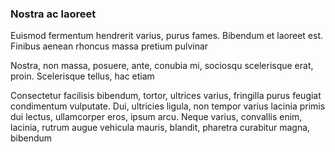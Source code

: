 ### Nostra ac laoreet

Euismod fermentum hendrerit varius, purus fames. Bibendum et laoreet est. Finibus aenean rhoncus massa pretium pulvinar

Nostra, non massa, posuere, ante, conubia mi, sociosqu scelerisque erat, proin. Scelerisque tellus, hac etiam

Consectetur facilisis bibendum, tortor, ultrices varius, fringilla purus feugiat condimentum vulputate. Dui, ultricies ligula, non tempor varius lacinia primis dui lectus, ullamcorper eros, ipsum arcu. Neque varius, convallis enim, lacinia, rutrum augue vehicula mauris, blandit, pharetra curabitur magna, bibendum


